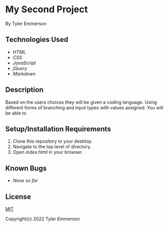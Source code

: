 # My Second Project
By Tyler Emmerson

## Technologies Used

* _HTML_
* _CSS_
* _JavaScript_
* _jQuery_
* _Markdown_

## Description

Based on the users choices they will be given a coding language. Using different forms of branching and input types with values assigned. You will be able to 

## Setup/Installation Requirements

1. Clone this repository to your desktop.
2. Navigate to the top level of directory.
3. Open *index.html* in your browser.


## Known Bugs

* _None so far_

## License

<p><a href="LICENSE.txt">MIT</a></p>
Copyright(c) 2022 Tyler Emmerson
